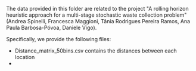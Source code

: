 The data provided in this folder are related to the project "A rolling horizon heuristic approach for a multi-stage stochastic waste collection problem" (Andrea Spinelli, Francesca Maggioni, Tânia Rodrigues Pereira Ramos, Ana Paula Barbosa-Póvoa, Daniele Vigo).

Specifically, we provide the following files:
  - Distance_matrix_50bins.csv contains the distances between each location
  - 
